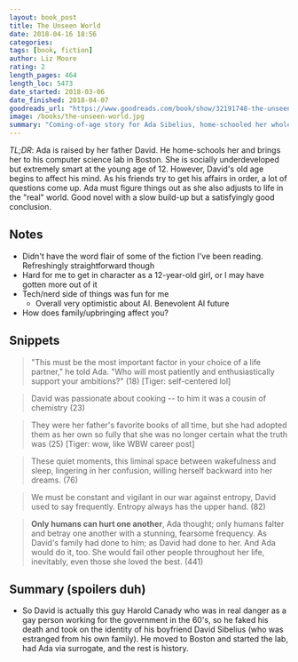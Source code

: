 ```yaml
---
layout: book_post
title: The Unseen World
date: 2018-04-16 18:56
categories:
tags: [book, fiction]
author: Liz Moore
rating: 2
length_pages: 464
length_loc: 5473
date_started: 2018-03-06
date_finished: 2018-04-07
goodreads_url: "https://www.goodreads.com/book/show/32191748-the-unseen-world"
image: /books/the-unseen-world.jpg
summary: "Coming-of-age story for Ada Sibelius, home-schooled her whole life by her eccentric father but forced to grow up when he comes down with Alzheimer's. Enjoyed it."
---
```


*TL;DR*: Ada is raised by her father David. He home-schools her and
brings her to his computer science lab in Boston. She is socially
underdeveloped but extremely smart at the young age of 12. However,
David's old age begins to affect his mind. As his friends try to get his
affairs in order, a lot of questions come up. Ada must figure things out
as she also adjusts to life in the "real" world. Good novel with a slow
build-up but a satisfyingly good conclusion.

## Notes

* Didn't have the word flair of some of the fiction I've been reading.
  Refreshingly straightforward though
* Hard for me to get in character as a 12-year-old girl, or I may have
  gotten more out of it
* Tech/nerd side of things was fun for me
  * Overall very optimistic about AI. Benevolent AI future
* How does family/upbringing affect you?

## Snippets

<blockquote>
  <p>
    "This must be the most important factor in your choice of a life
    partner," he told Ada. "Who will most patiently and enthusiastically
    support your ambitions?" (18) [Tiger: self-centered lol]
  </p>
</blockquote>

<blockquote>
  <p>
    David was passionate about cooking -- to him it was a cousin of
    chemistry (23)
  </p>
</blockquote>

<blockquote>
  <p>
    They were her father's favorite books of all time, but she had
    adopted them as her own so fully that she was no longer certain what
    the truth was (25) [Tiger: wow, like WBW career post]
  </p>
</blockquote>

<blockquote>
  <p>
    These quiet moments, this liminal space between wakefulness and
    sleep, lingering in her confusion, willing herself backward into her
    dreams. (76)
  </p>
</blockquote>

<blockquote>
  <p>
    We must be constant and vigilant in our war against entropy, David
    used to say frequently. Entropy always has the upper hand. (82)
  </p>
</blockquote>

<blockquote>
  <p>
    <b>Only humans can hurt one another</b>, Ada thought; only humans falter
    and betray one another with a stunning, fearsome frequency. As
    David's family had done to him; as David had done to her. And Ada
    would do it, too. She would fail other people throughout her life,
    inevitably, even those she loved the best. (441)
  </p>
</blockquote>

## Summary (spoilers duh)

* So David is actually this guy Harold Canady who was in real danger as
  a gay person working for the government in the 60's, so he faked his
  death and took on the identity of his boyfriend David Sibelius (who
  was estranged from his own family). He moved to Boston and started the
  lab, had Ada via surrogate, and the rest is history.
